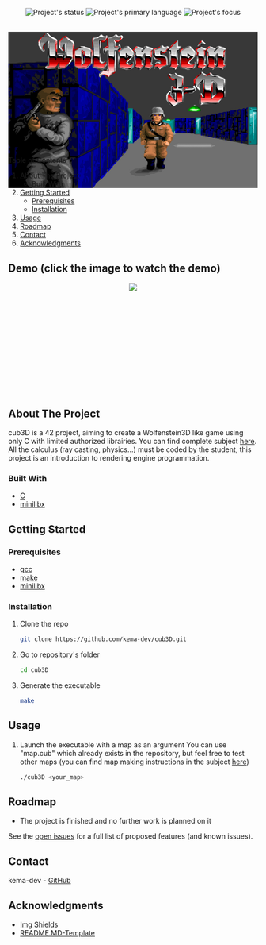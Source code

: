 <div id="top"></div>
<p align=center>
  <img alt="Project's status" src="https://img.shields.io/github/last-commit/kema-dev/cub3D?logo=github">
  <img alt="Project's primary language" src="https://img.shields.io/badge/Language-C-blue">
  <img alt="Project's focus" src="https://img.shields.io/badge/Focus-3D%20engine-blue">
</p>

<!-- PROJECT LOGO -->
<br />
<div align="center" style="height:200px; margin-bottom:10%">
  <a>
    <img src="assets/Wolfenstein.jpg" alt="Wolfenstein3D image">
  </a>
</div>

<!-- TABLE OF CONTENTS -->
<summary>Table of Contents</summary>
<ol>
<li>
	<a href="#about-the-project">About The Project</a>
	<ul>
	<li><a href="#built-with">Built With</a></li>
	</ul>
</li>
<li>
	<a href="#getting-started">Getting Started</a>
	<ul>
	<li><a href="#prerequisites">Prerequisites</a></li>
	<li><a href="#installation">Installation</a></li>
	</ul>
</li>
<li><a href="#usage">Usage</a></li>
<li><a href="#roadmap">Roadmap</a></li>
<li><a href="#contact">Contact</a></li>
<li><a href="#acknowledgments">Acknowledgments</a></li>
</ol>
</details>

<!-- ABOUT THE PROJECT -->
## Demo (click the image to watch the demo)
<div align="center" style="height:200px; margin-bottom:10%">
  <a href="https://www.youtube.com/watch?v=tncehUH_3Mk">
	  <img src="https://img.youtube.com/vi/tncehUH_3Mk/0.jpg" href="https://www.youtube.com/watch?v=tncehUH_3Mk">
  </a>
</div>
<!-- TODO Put images from the project here -->

## About The Project

cub3D is a 42 project, aiming to create a Wolfenstein3D like game using only C with limited authorized librairies. You can find complete subject <a href="docs/">here</a>.
All the calculus (ray casting, physics...) must be coded by the student, this project is an introduction to rendering engine programmation.

### Built With

* <a href="https://en.wikipedia.org/wiki/C_(programming_language)" target="_blank" title="C's wikipedia's page">C</a>
* <a href="https://github.com/42Paris/minilibx-linux" target="_blank" title="minilibx's repository">minilibx</a>

<!-- GETTING STARTED -->
## Getting Started

### Prerequisites

* [gcc](https://gcc.gnu.org/)
* [make](https://www.gnu.org/software/make/)
* [minilibx](https://github.com/42Paris/minilibx-linux)

### Installation

1. Clone the repo

   ```sh
   git clone https://github.com/kema-dev/cub3D.git
   ```

2. Go to repository's folder

   ```sh
   cd cub3D
   ```

3. Generate the executable

   ```sh
   make
   ```

<!-- USAGE EXAMPLES -->
## Usage

1. Launch the executable with a map as an argument
  You can use "map.cub" which already exists in the repository, but feel free to test other maps (you can find map making instructions in the subject <a href="docs/">here</a>)

   ```sh
   ./cub3D <your_map>
   ```

<!-- ROADMAP -->
## Roadmap

* The project is finished and no further work is planned on it

See the [open issues](https://github.com/kema-dev/cub3D/issues) for a full list of proposed features (and known issues).

<!-- CONTACT -->
## Contact

kema-dev - [GitHub](https://github.com/kema-dev)

## Acknowledgments

* [Img Shields](https://shields.io)
* [README.MD-Template](https://github.com/othneildrew/Best-README-Template)
